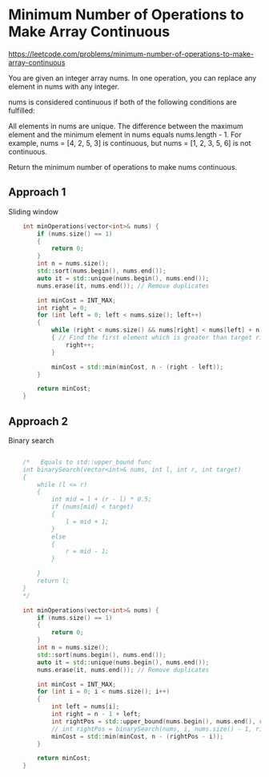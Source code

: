 # Minimum Number of Operations to Make Array Continuous

https://leetcode.com/problems/minimum-number-of-operations-to-make-array-continuous

You are given an integer array nums. In one operation, you can replace any element in nums with any integer.

nums is considered continuous if both of the following conditions are fulfilled:

All elements in nums are unique.
The difference between the maximum element and the minimum element in nums equals nums.length - 1.
For example, nums = [4, 2, 5, 3] is continuous, but nums = [1, 2, 3, 5, 6] is not continuous.

Return the minimum number of operations to make nums continuous.

## Approach 1

Sliding window
``` C++
    int minOperations(vector<int>& nums) {
        if (nums.size() == 1)
        {
            return 0;
        }
        int n = nums.size();
        std::sort(nums.begin(), nums.end());
        auto it = std::unique(nums.begin(), nums.end());
        nums.erase(it, nums.end()); // Remove duplicates

        int minCost = INT_MAX;
        int right = 0;
        for (int left = 0; left < nums.size(); left++)
        {
            while (right < nums.size() && nums[right] < nums[left] + n)
            { // Find the first element which is greater than target right boundary
                right++;
            }

            minCost = std::min(minCost, n - (right - left));
        }

        return minCost;
    }
```

## Approach 2

Binary search
``` C++

    /*   Equals to std::upper_bound func
    int binarySearch(vector<int>& nums, int l, int r, int target)
    {
        while (l <= r)
        {
            int mid = l + (r - l) * 0.5;
            if (nums[mid] < target)
            {
                l = mid + 1;
            }
            else
            {
                r = mid - 1;
            }

        }
        return l;
    }
    */

    int minOperations(vector<int>& nums) {
        if (nums.size() == 1)
        {
            return 0;
        }
        int n = nums.size();
        std::sort(nums.begin(), nums.end());
        auto it = std::unique(nums.begin(), nums.end());
        nums.erase(it, nums.end()); // Remove duplicates

        int minCost = INT_MAX;
        for (int i = 0; i < nums.size(); i++)
        {
            int left = nums[i];
            int right = n - 1 + left;
            int rightPos = std::upper_bound(nums.begin(), nums.end(), right) - nums.begin();
            // int rightPos = binarySearch(nums, i, nums.size() - 1, right + 1);
            minCost = std::min(minCost, n - (rightPos - i));
        }

        return minCost;
    }
```


